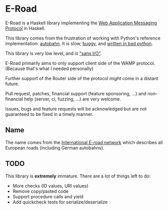E-Road
======

E-Road is a Haskell library implementing the [Web Application Messaging
Protocol](http://wamp-proto.org/) in Haskell.

This library comes from the frustration of working with Python's reference
implementation: [autobahn](https://pypi.python.org/pypi/autobahn). It is slow,
[buggy](https://github.com/crossbario/autobahn-python/issues/588),
and [written in bad python](https://github.com/crossbario/autobahn-python/blob/4f337417237bd77d103c210f623f8c06ff9b7cc0/autobahn/asyncio/websocket.py#L267).

This library is very low level, and is ["sans I/O"](https://sans-io.readthedocs.io/).

E-Road primarily aims to only support client side of the WAMP protocol.
(Because that's what I needed personally)

Further support of the Router side of the protocol *might* come in a distant
future.

Pull request, patches, financial support (feature sponsoring, ...) and
non-financial help (server, ci, fuzzing, ...) are very welcome.

Issues, bugs and feature requests will be acknowledged but are not guaranteed to be
fixed in a timely manner.

Name
----

The name comes from the [International E-road
network](https://en.wikipedia.org/wiki/International_E-road_network) which
describes all European roads (including German autobahns).

TODO
----

This library is **extremely** immature. There are a lot of things left to do:

  * More checks (ID values, URI values)
  * Remove copy/pasted code
  * Support procedure calls and yield
  * Add quickcheck tests for serialize/deserialize
